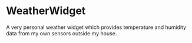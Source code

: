 # WeatherWidget
A very personal weather widget which provides temperature and humidity data from my own sensors outside my house.
